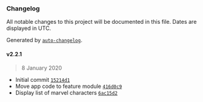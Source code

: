 ### Changelog

All notable changes to this project will be documented in this file. Dates are displayed in UTC.

Generated by [`auto-changelog`](https://github.com/CookPete/auto-changelog).

#### v2.2.1

> 8 January 2020

- Initial commit [`15214d1`](https://github.com/fajarca/android-clean-architecture-coroutine/commit/15214d1b8f740f105298518958de324278560a6b)
- Move app code to feature module [`416d0c9`](https://github.com/fajarca/android-clean-architecture-coroutine/commit/416d0c9d29d2087516d5a9af791363af71a8b253)
- Display list of marvel characters [`6ac15d2`](https://github.com/fajarca/android-clean-architecture-coroutine/commit/6ac15d28134e82cfadb5676715751bf9346851ac)
